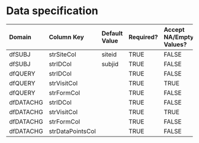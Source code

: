 # Data specification

|**Domain** |**Column Key**   |**Default Value** |**Required?** |**Accept NA/Empty Values?** |**Require Unique Values?** |
|:----------|:----------------|:-----------------|:-------------|:---------------------------|:--------------------------|
|dfSUBJ     |strSiteCol       |siteid            |TRUE          |FALSE                       |FALSE                      |
|dfSUBJ     |strIDCol         |subjid            |TRUE          |FALSE                       |TRUE                       |
|dfQUERY    |strIDCol         |                  |TRUE          |FALSE                       |FALSE                      |
|dfQUERY    |strVisitCol      |                  |TRUE          |TRUE                        |FALSE                      |
|dfQUERY    |strFormCol       |                  |TRUE          |FALSE                       |FALSE                      |
|dfDATACHG  |strIDCol         |                  |TRUE          |FALSE                       |FALSE                      |
|dfDATACHG  |strVisitCol      |                  |TRUE          |TRUE                        |FALSE                      |
|dfDATACHG  |strFormCol       |                  |TRUE          |FALSE                       |FALSE                      |
|dfDATACHG  |strDataPointsCol |                  |TRUE          |FALSE                       |FALSE                      |
